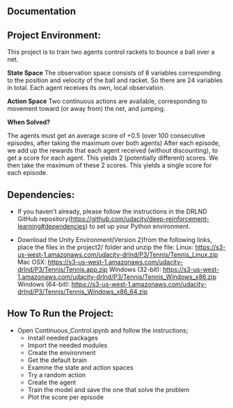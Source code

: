 Documentation
-------------

## Project Environment:
This project is to train two agents control rackets to bounce a ball over a net.

**State Space**
The observation space consists of 8 variables corresponding to the position and velocity of the ball and racket. So there are 24 variables in total. Each agent receives its own, local observation.

**Action Space**
Two continuous actions are available, corresponding to movement toward (or away from) the net, and jumping.

**When Solved?**
 
The agents must get an average score of +0.5 (over 100 consecutive episodes, after taking the maximum over both agents)
After each episode, we add up the rewards that each agent received (without discounting), to get a score for each agent. This yields 2 (potentially different) scores. We then take the maximum of these 2 scores.
This yields a single score for each episode.

## Dependencies:
* If you haven't already, please follow the instructions in the DRLND GitHub repository(https://github.com/udacity/deep-reinforcement-learning#dependencies) to set up your Python environment.

* Download the Unity Environment(Version 2)from the following links, place the files in the project2/ folder and unzip the file:
	Linux: https://s3-us-west-1.amazonaws.com/udacity-drlnd/P3/Tennis/Tennis_Linux.zip
	Mac OSX: https://s3-us-west-1.amazonaws.com/udacity-drlnd/P3/Tennis/Tennis.app.zip
	Windows (32-bit): https://s3-us-west-1.amazonaws.com/udacity-drlnd/P3/Tennis/Tennis_Windows_x86.zip
	Windows (64-bit): https://s3-us-west-1.amazonaws.com/udacity-drlnd/P3/Tennis/Tennis_Windows_x86_64.zip

## How To Run the Project:
* Open Continuous_Control.ipynb and follow the instructions;
    - Install needed packages
    - Import the needed modules
    - Create the environment
    - Get the default brain
    - Examine the state and action spaces
    - Try a random action
    - Create the agent
    - Train the model and save the one that solve the problem
    - Plot the score per episode



